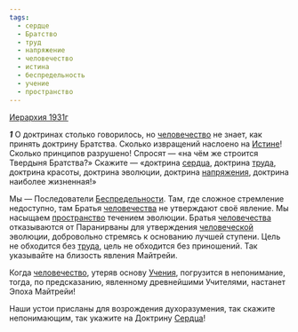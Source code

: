 ```yaml
---
tags:
  - сердце
  - Братство
  - труд
  - напряжение
  - человечество
  - истина
  - беспредельность
  - учение
  - пространство
---
```


[Иерархия 1931г](/agni/1931)

___1___
О доктринах столько говорилось, но [человечество](/tag/#человечество) не знает, как принять доктрину Братства. Сколько извращений наслоено на [Истине](/tag/#истина)! Сколько принципов разрушено! Спросят — «на чём же строится Твердыня Братства?» Скажите — «доктрина [сердца](/tag/#сердце), доктрина [труда](/tag/#труд), доктрина красоты, доктрина эволюции, доктрина [напряжения](/tag/#напряжение), доктрина наиболее жизненная!»   

Мы — Последователи [Беспредельности](/tag/#беспредельность). Там, где сложное стремление недоступно, там Братья [человечества](/tag/#человечество) не утверждают своё явление. Мы насыщаем [пространство](/tag/#пространство) течением эволюции. Братья [человечества](/tag/#человечество) отказываются от Паранирваны для утверждения [человеческой](/tag/#человечество) эволюции, добровольно стремясь к основанию лучшей ступени. Цель не обходится без [труда](/tag/#труд), цель не обходится без приношений. Так указывайте на близость явления Майтрейи.   

Когда [человечество](/tag/#человечество), утеряв основу [Учения](/tag/#учение), погрузится в непонимание, тогда, по предсказанию, явленному древнейшими Учителями, настанет Эпоха Майтрейи!   

Наши устои присланы для возрождения духоразумения, так скажите непонимающим, так укажите на Доктрину [Сердца](/tag/#сердце)!   

